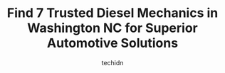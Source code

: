 ---
layout: ampstory
image: https://images.unsplash.com/photo-1635249477961-163809b2f764?ixlib=rb-4.0.3&ixid=MnwxMjA3fDB8MHxwaG90by1wYWdlfHx8fGVufDB8fHx8&auto=format&fit=crop&w=640&h=853&q=80
author: techidn
featured: false
description: When it comes to finding reliable automotive experts in Washington NC, USA, look no further than the 7 best Diesel Mechanic in the area. With their exceptional skills and dedication to provi
title: Find 7 Trusted Diesel Mechanics in Washington NC for Superior Automotive Solutions
cover:
   title: Find 7 Trusted Diesel Mechanics in Washington NC for Superior Automotive Solutions
   subtitle: Rickpate
   background: https://images.unsplash.com/photo-1635249477961-163809b2f764?ixlib=rb-4.0.3&ixid=MnwxMjA3fDB8MHxwaG90by1wYWdlfHx8fGVufDB8fHx8&auto=format&fit=crop&w=640&h=853&q=80

pages: 
 - layout: thirds
   top: <h1>#1 Alligood Mechanical Services</h1>
   bottom: "<p>Ive used their services for various needs to fix my truck and Without a DOUBT, Mr. & Mrs. Alligood are top rate mechanics! Theyre very thoughtful, kind and show the</p>"
   background: https://www.knot35.com/toplist/wp-content/uploads/2023/06/best-diesel-mechanic-1-in-washington-nc-1685834914.jpeg
   backgroundblur: true
 - layout: thirds
   top: <h1>#2 HEI Mobile Truck Repair</h1>
   bottom: "<p>301 Keysville Rd, Washington, NC 27889, United States</p>"
   background: https://www.knot35.com/toplist/wp-content/uploads/2023/06/best-diesel-mechanic-2-in-washington-nc-1685834914.jpeg
   cta:
      link: https://www.knot35.com/toplist/find-7-trusted-diesel-mechanics-in-washington-nc-for-superior-automotive-solutions/
      text: Find 7 Trusted Diesel Mechanics in Washington NC for Superior Automotive Solutions
 - layout: thirds
   top: <h1>#3 Expert Auto Repair</h1>
   bottom: "<p>327 W 5th St, Washington, NC 27889, United States</p>"
   background: https://www.knot35.com/toplist/wp-content/uploads/2023/06/best-diesel-mechanic-3-in-washington-nc-1685834915.jpeg
   cta:
      link: https://www.knot35.com/toplist/find-7-trusted-diesel-mechanics-in-washington-nc-for-superior-automotive-solutions/
      text: Find 7 Trusted Diesel Mechanics in Washington NC for Superior Automotive Solutions
 - layout: thirds
   top: <h1>#4 Southside Towing & Automotive LLC</h1>
   bottom: "<p>1350 S Bridge St, Washington, NC 27889, United States</p>"
   background: https://images.unsplash.com/photo-1567360425618-1594206637d2?ixlib=rb-4.0.3&ixid=MnwxMjA3fDB8MHxwaG90by1wYWdlfHx8fGVufDB8fHx8&auto=format&fit=crop&w=640&h=853&q=80
   cta:
      link: https://www.knot35.com/toplist/find-7-trusted-diesel-mechanics-in-washington-nc-for-superior-automotive-solutions/
      text: Find 7 Trusted Diesel Mechanics in Washington NC for Superior Automotive Solutions
 - layout: thirds
   top: <h1>#5 Lee Chevrolet Buick Service Department</h1>
   bottom: "<p>2375 W 5th St, Washington, NC 27889, United States</p>"
   background: https://images.unsplash.com/photo-1552083974-186346191183?ixlib=rb-4.0.3&ixid=MnwxMjA3fDB8MHxwaG90by1wYWdlfHx8fGVufDB8fHx8&auto=format&fit=crop&w=640&h=853&q=80
   cta:
      link: https://www.knot35.com/toplist/find-7-trusted-diesel-mechanics-in-washington-nc-for-superior-automotive-solutions/
      text: Find 7 Trusted Diesel Mechanics in Washington NC for Superior Automotive Solutions
 - layout: thirds
   top: <h1>#6 L.J.s Auto Body Shop</h1>
   bottom: "<p>4183 US-264, Washington, NC 27889, United States</p>"
   background: https://images.unsplash.com/photo-1524169358666-79f22534bc6e?ixlib=rb-4.0.3&ixid=MnwxMjA3fDB8MHxwaG90by1wYWdlfHx8fGVufDB8fHx8&auto=format&fit=crop&w=640&h=853&q=80
   cta:
      link: https://www.knot35.com/toplist/find-7-trusted-diesel-mechanics-in-washington-nc-for-superior-automotive-solutions/
      text: Find 7 Trusted Diesel Mechanics in Washington NC for Superior Automotive Solutions
 - layout: thirds
   top: <h1>#7 J & L Towing Recovery</h1>
   bottom: "<p>118 W 5th St, Washington, NC 27889, United States</p>"
   background: https://images.unsplash.com/photo-1618005182384-a83a8bd57fbe?ixlib=rb-4.0.3&ixid=MnwxMjA3fDB8MHxwaG90by1wYWdlfHx8fGVufDB8fHx8&auto=format&fit=crop&w=640&h=853&q=80
   cta:
      link: https://www.knot35.com/toplist/find-7-trusted-diesel-mechanics-in-washington-nc-for-superior-automotive-solutions/
      text: Find 7 Trusted Diesel Mechanics in Washington NC for Superior Automotive Solutions
 - layout: thirds
   middle: Continue reading...
   background: https://images.unsplash.com/photo-1496096265110-f83ad7f96608?ixlib=rb-4.0.3&ixid=MnwxMjA3fDB8MHxwaG90by1wYWdlfHx8fGVufDB8fHx8&auto=format&fit=crop&w=640&h=853&q=80
   cta:
      link: https://www.knot35.com/toplist/find-7-trusted-diesel-mechanics-in-washington-nc-for-superior-automotive-solutions/
      text: Find 7 Trusted Diesel Mechanics in Washington NC for Superior Automotive Solutions
      
---